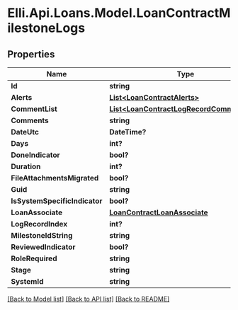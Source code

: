 # Elli.Api.Loans.Model.LoanContractMilestoneLogs
## Properties

Name | Type | Description | Notes
------------ | ------------- | ------------- | -------------
**Id** | **string** |  | [optional] 
**Alerts** | [**List&lt;LoanContractAlerts&gt;**](LoanContractAlerts.md) |  | [optional] 
**CommentList** | [**List&lt;LoanContractLogRecordCommentList&gt;**](LoanContractLogRecordCommentList.md) |  | [optional] 
**Comments** | **string** |  | [optional] 
**DateUtc** | **DateTime?** |  | [optional] 
**Days** | **int?** |  | [optional] 
**DoneIndicator** | **bool?** |  | [optional] 
**Duration** | **int?** |  | [optional] 
**FileAttachmentsMigrated** | **bool?** |  | [optional] 
**Guid** | **string** |  | [optional] 
**IsSystemSpecificIndicator** | **bool?** |  | [optional] 
**LoanAssociate** | [**LoanContractLoanAssociate**](LoanContractLoanAssociate.md) |  | [optional] 
**LogRecordIndex** | **int?** |  | [optional] 
**MilestoneIdString** | **string** |  | [optional] 
**ReviewedIndicator** | **bool?** |  | [optional] 
**RoleRequired** | **string** |  | [optional] 
**Stage** | **string** |  | [optional] 
**SystemId** | **string** |  | [optional] 

[[Back to Model list]](../README.md#documentation-for-models) [[Back to API list]](../README.md#documentation-for-api-endpoints) [[Back to README]](../README.md)

